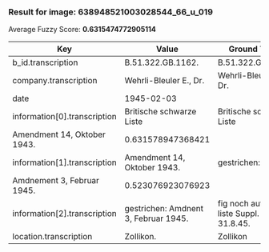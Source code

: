 ### Result for image: 638948521003028544_66_u_019
Average Fuzzy Score: **0.6315474772905114**
<small>

| Key | Value | Ground Truth | Score |
| --- | --- | --- | --- |
| b_id.transcription | B.51.322.GB.1162. | B.51.322.GB.1162. | 1.0 |
| company.transcription | Wehrli-Bleuler E., Dr. | Wehrli-Bleuler E., Dr. | 1.0 |
| date | 1945-02-03 |  | 0.0 |
| information[0].transcription | Britische schwarze Liste | Britische schwarze Liste
Amendment 14, Oktober 1943. | 0.631578947368421 |
| information[1].transcription | Amendment 14, Oktober 1943. | gestrichen:
Amdnement 3, Februar 1945. | 0.523076923076923 |
| information[2].transcription | gestrichen: Amdnent 3, Februar 1945. | fig noch auf franz. liste Suppl. 6, 31.8.45. | 0.32499999999999996 |
| location.transcription | Zollikon. | Zollikon | 0.9411764705882352 |

</small>
